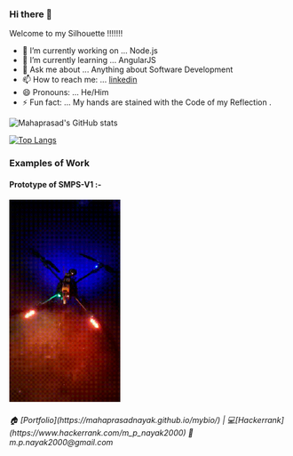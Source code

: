 ### Hi there 👋

Welcome to my Silhouette !!!!!!!


- 🔭 I’m currently working on ... Node.js 
- 🌱 I’m currently learning ... AngularJS
- 💬 Ask me about ... Anything about Software Development
- 📫 How to reach me: ... [linkedin](https://www.linkedin.com/in/mahaprasad-nayak-b7bbb5153/)
- 😄 Pronouns: ... He/Him
- ⚡ Fun fact: ... My hands are stained with the Code of my Reflection .

![Mahaprasad's GitHub stats](https://github-readme-stats.vercel.app/api?username=mahaprasadnayak&show_icons=true&theme=tokyonight)


[![Top Langs](https://github-readme-stats.vercel.app/api/top-langs/?username=mahaprasadnayak)](https://github.com/anuraghazra/github-readme-stats)



<h3>Examples of Work</h3>
<h4>Prototype of SMPS-V1 :-<h4>
<img src="https://github.com/mahaprasadnayak/mahaprasadnayak/blob/main/Drone.gif" width="200">










<h6>
🏠 [Portfolio](https://mahaprasadnayak.github.io/mybio/) | 💻[Hackerrank](https://www.hackerrank.com/m_p_nayak2000)
📧m.p.nayak2000@gmail.com
</h6>
